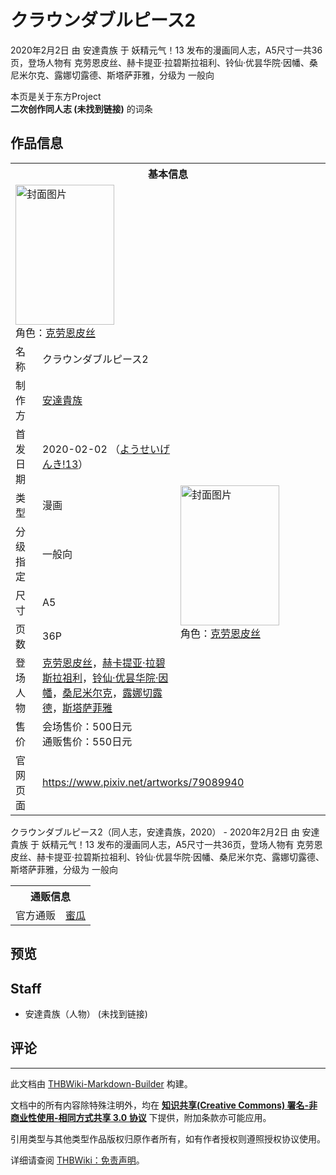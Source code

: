 # クラウンダブルピース2

<!-- source html: G:\repos\THBWiki-Markdown-Builder\THBWikiMarkdown\Temp\main\c\cb\ns0%3A%E3%82%AF%E3%83%A9%E3%82%A6%E3%83%B3%E3%83%80%E3%83%96%E3%83%AB%E3%83%94%E3%83%BC%E3%82%B92.html -->

2020年2月2日 由 安達貴族 于 妖精元气！13 发布的漫画同人志，A5尺寸一共36页，登场人物有 克劳恩皮丝、赫卡提亚·拉碧斯拉祖利、铃仙·优昙华院·因幡、桑尼米尔克、露娜切露德、斯塔萨菲雅，分级为 一般向

本页是关于东方Project  
 **二次创作同人志 (未找到链接)** 的词条
## 作品信息

<table><tbody><tr><th colspan="3">基本信息</th></tr><tr><td class="cover-artwork-mobile" colspan="2"><a href="./文件-クラウンダブルピース2封面.jpg.md" class="image" title="封面图片"><img alt="封面图片" src="https://upload.thwiki.cc/thumb/2/22/%E3%82%AF%E3%83%A9%E3%82%A6%E3%83%B3%E3%83%80%E3%83%96%E3%83%AB%E3%83%94%E3%83%BC%E3%82%B92%E5%B0%81%E9%9D%A2.jpg/158px-%E3%82%AF%E3%83%A9%E3%82%A6%E3%83%B3%E3%83%80%E3%83%96%E3%83%AB%E3%83%94%E3%83%BC%E3%82%B92%E5%B0%81%E9%9D%A2.jpg" decoding="async" loading="lazy" width="158" height="224" srcset="https://upload.thwiki.cc/thumb/2/22/%E3%82%AF%E3%83%A9%E3%82%A6%E3%83%B3%E3%83%80%E3%83%96%E3%83%AB%E3%83%94%E3%83%BC%E3%82%B92%E5%B0%81%E9%9D%A2.jpg/237px-%E3%82%AF%E3%83%A9%E3%82%A6%E3%83%B3%E3%83%80%E3%83%96%E3%83%AB%E3%83%94%E3%83%BC%E3%82%B92%E5%B0%81%E9%9D%A2.jpg 1.5x, https://upload.thwiki.cc/thumb/2/22/%E3%82%AF%E3%83%A9%E3%82%A6%E3%83%B3%E3%83%80%E3%83%96%E3%83%AB%E3%83%94%E3%83%BC%E3%82%B92%E5%B0%81%E9%9D%A2.jpg/315px-%E3%82%AF%E3%83%A9%E3%82%A6%E3%83%B3%E3%83%80%E3%83%96%E3%83%AB%E3%83%94%E3%83%BC%E3%82%B92%E5%B0%81%E9%9D%A2.jpg 2x" data-file-width="317" data-file-height="450"></a><div class="cover-char">角色：<a href="./克劳恩皮丝.md" title="克劳恩皮丝">克劳恩皮丝</a></div></td>
</tr><tr><td class="label">名称</td><td colspan="2"> クラウンダブルピース2 </td></tr><tr><td class="label">制作方</td><td><a href="./安達貴族.md" title="安達貴族">安達貴族</a></td><td class="cover-artwork" rowspan="8" style="min-width:224px;"><a href="./文件-クラウンダブルピース2封面.jpg.md" class="image" title="封面图片"><img alt="封面图片" src="https://upload.thwiki.cc/thumb/2/22/%E3%82%AF%E3%83%A9%E3%82%A6%E3%83%B3%E3%83%80%E3%83%96%E3%83%AB%E3%83%94%E3%83%BC%E3%82%B92%E5%B0%81%E9%9D%A2.jpg/158px-%E3%82%AF%E3%83%A9%E3%82%A6%E3%83%B3%E3%83%80%E3%83%96%E3%83%AB%E3%83%94%E3%83%BC%E3%82%B92%E5%B0%81%E9%9D%A2.jpg" decoding="async" loading="lazy" width="158" height="224" srcset="https://upload.thwiki.cc/thumb/2/22/%E3%82%AF%E3%83%A9%E3%82%A6%E3%83%B3%E3%83%80%E3%83%96%E3%83%AB%E3%83%94%E3%83%BC%E3%82%B92%E5%B0%81%E9%9D%A2.jpg/237px-%E3%82%AF%E3%83%A9%E3%82%A6%E3%83%B3%E3%83%80%E3%83%96%E3%83%AB%E3%83%94%E3%83%BC%E3%82%B92%E5%B0%81%E9%9D%A2.jpg 1.5x, https://upload.thwiki.cc/thumb/2/22/%E3%82%AF%E3%83%A9%E3%82%A6%E3%83%B3%E3%83%80%E3%83%96%E3%83%AB%E3%83%94%E3%83%BC%E3%82%B92%E5%B0%81%E9%9D%A2.jpg/315px-%E3%82%AF%E3%83%A9%E3%82%A6%E3%83%B3%E3%83%80%E3%83%96%E3%83%AB%E3%83%94%E3%83%BC%E3%82%B92%E5%B0%81%E9%9D%A2.jpg 2x" data-file-width="317" data-file-height="450"></a><div class="cover-char">角色：<a href="./克劳恩皮丝.md" title="克劳恩皮丝">克劳恩皮丝</a></div></td>
</tr><tr><td class="label">首发日期</td><td>2020-02-02&#160;（<a href="/展会作品列表?e=%E5%A6%96%E7%B2%BE%E5%85%83%E6%B0%94%EF%BC%81%2313">ようせいげんき!13</a>）</td></tr><tr><td class="label">类型</td><td>漫画</td></tr><tr><td class="label">分级指定</td><td>一般向</td></tr><tr><td class="label">尺寸</td><td>A5</td></tr><tr><td class="label">页数</td><td>36P</td></tr><tr><td class="label">登场人物</td><td><a href="./克劳恩皮丝.md" title="克劳恩皮丝">克劳恩皮丝</a>，<a href="./赫卡提亚·拉碧斯拉祖利.md" title="赫卡提亚·拉碧斯拉祖利">赫卡提亚·拉碧斯拉祖利</a>，<a href="./铃仙·优昙华院·因幡.md" title="铃仙·优昙华院·因幡">铃仙·优昙华院·因幡</a>，<a href="./桑尼米尔克.md" title="桑尼米尔克">桑尼米尔克</a>，<a href="./露娜切露德.md" title="露娜切露德">露娜切露德</a>，<a href="./斯塔萨菲雅.md" title="斯塔萨菲雅">斯塔萨菲雅</a></td></tr><tr><td class="label">售价</td><td>会场售价：500日元<br>通贩售价：550日元</td></tr>
<tr><td class="label">官网页面</td><td colspan="2"><a rel="nofollow" class="external free" href="https://www.pixiv.net/artworks/79089940">https://www.pixiv.net/artworks/79089940</a></td></tr></tbody></table>

クラウンダブルピース2（同人志，安達貴族，2020） - 2020年2月2日 由 安達貴族 于 妖精元气！13 发布的漫画同人志，A5尺寸一共36页，登场人物有 克劳恩皮丝、赫卡提亚·拉碧斯拉祖利、铃仙·优昙华院·因幡、桑尼米尔克、露娜切露德、斯塔萨菲雅，分级为 一般向

<table><tbody><tr><th colspan="3">通贩信息</th></tr><tr><td class="label">官方通贩</td><td colspan="2"><a rel="nofollow" class="external text" href="https://www.melonbooks.co.jp/detail/detail.php?product_id=622836">蜜瓜</a></td></tr></tbody></table>


## 预览
## Staff
- 安達貴族（人物） (未找到链接)

## 评论




---

此文档由 [THBWiki-Markdown-Builder](https://github.com/Delsin-Yu/THBWiki-Markdown-Builder) 构建。

文档中的所有内容除特殊注明外，均在 [**知识共享(Creative Commons) 署名-非商业性使用-相同方式共享 3.0 协议**](https://creativecommons.org/licenses/by-sa/3.0/deed.zh-hans) 下提供，附加条款亦可能应用。

引用类型与其他类型作品版权归原作者所有，如有作者授权则遵照授权协议使用。

详细请查阅 [THBWiki：免责声明](https://thbwiki.cc/THBWiki:%E5%85%8D%E8%B4%A3%E5%A3%B0%E6%98%8E)。

